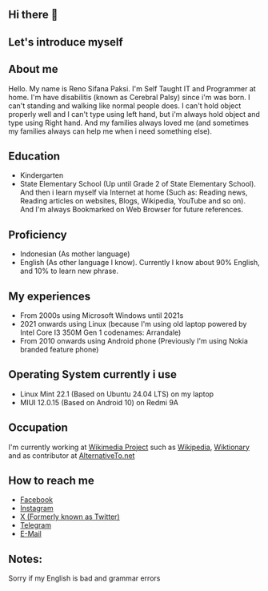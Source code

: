 ## Hi there 👋
## Let's introduce myself
## About me
Hello. My name is Reno Sifana Paksi. I'm Self Taught IT and Programmer at home. I'm have disabilitis (known as Cerebral Palsy) since i'm was born. I can't standing and walking like normal people does. I can't hold object properly well and I can't type using left hand, but i'm always hold object and type using Right hand. And my families always loved me (and sometimes my families always can help me when i need something else).
## Education
- Kindergarten
- State Elementary School (Up until Grade 2 of State Elementary School). And then i learn myself via Internet at home (Such as: Reading news, Reading articles on websites, Blogs, Wikipedia, YouTube and so on). And I'm always Bookmarked on Web Browser for future references.
## Proficiency
- Indonesian (As mother language)
- English (As other language I know). Currently I know about 90% English, and 10% to learn new phrase. 
## My experiences
- From 2000s using Microsoft Windows until 2021s
- 2021 onwards using Linux (because I'm using old laptop powered by Intel Core I3 350M Gen 1 codenames: Arrandale)
- From 2010 onwards using Android phone (Previously I'm using Nokia branded feature phone)
## Operating System currently i use
- Linux Mint 22.1 (Based on Ubuntu 24.04 LTS) on my laptop
- MIUI 12.0.15 (Based on Android 10) on Redmi 9A
## Occupation
I'm currently working at [Wikimedia Project](https://wikimedia.org) such as [Wikipedia](https://wikipedia.org), [Wiktionary](https://wiktionary.org) and as contributor at [AlternativeTo.net](https://alternativeto.net)
## How to reach me
- [Facebook](https://facebook.com/renosifana)
- [Instagram](https://instagram.com/renosifana)
- [X (Formerly known as Twitter)](https://x.com/PaksiReno)
- [Telegram](https://t.me/Reno_Sifana)
- [E-Mail](renosifana.paksi@gmail.com)
## Notes:
Sorry if my English is bad and grammar errors